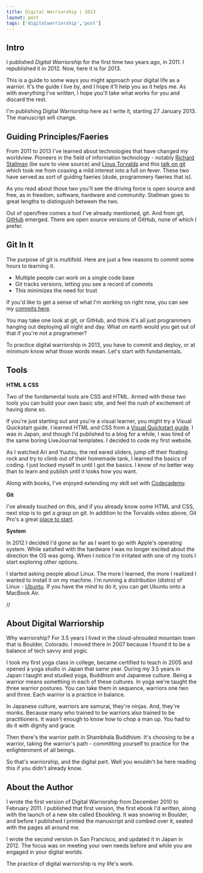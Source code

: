 ```yaml
---
title: Digital Warriorship | 2013
layout: post
tags: ['digitalwarriorship','post']
---
```


Intro
---

I published _Digital Warriorship_ for the first time two years ago, in 2011. I republished it in 2012. Now, here it is for 2013. 

This is a guide to some ways you might approach your digital life as a warrior. It's the guide I live by, and I hope it'll help you as it helps me. As with everything I've written, I hope you'll take what works for you and discard the rest.

I'm publishing Digital Warriorship here as I write it, starting 27 January 2013. The manuscript will change.

Guiding Principles/Faeries
---

From 2011 to 2013 I've learned about technologies that have changed my worldview. Pioneers in the field of information technology - notably [Richard Stallman](http://www.stallman.org/) (be sure to view source) and [Linus Torvalds](https://en.wikiquote.org/wiki/Linus_Torvalds) and this [talk on git](https://www.youtube.com/watch?v=4XpnKHJAok8) which took me from coaxing a mild interest into a full on fever. These two have served as sort of guiding faeries (dude, programmery faeries that is).

As you read about those two you'll see the driving force is open source and free, as in freedom, software, hardware and community. Stallman goes to great lengths to distinguish between the two.

Out of open/free comes a tool I've already mentioned, git. And from git, [GitHub](http://github.com/) emerged. There are open source versions of GitHub, none of which I prefer.

Git In It
--- 

The purpose of git is multifold. Here are just a few reasons to commit some hours to learning it.

+  Multiple people can work on a single code base
+  Git tracks versions, letting you see a record of commits 
+  This minimizes the need for trust

If you'd like to get a sense of what I'm working on right now, you can see my [commits here](http://github.com/gwenbell/).

You may take one look at git, or GitHub, and think it's all just programmers hanging out deploying all night and day. What on earth would you get out of that if you're not a programmer?

To practice digital warriorship in 2013, you have to commit and deploy, or at minimum know what those words mean. Let's start with fundamentals.

Tools
---

**HTML & CSS**

Two of the fundamental tools are CSS and HTML. Armed with these two tools you can build your own basic site, and feel the rush of excitement of having done so.

If you're just starting out and you're a visual learner, you might try a Visual Quickstart guide. I learned HTML and CSS from a [Visual Quickstart guide](http://search.barnesandnoble.com/HTML-XHTML-CSS/Elizabeth-Castro/e/9780321430847). I was in Japan, and though I'd published to a blog for a while, I was tired of the same boring LiveJournal templates. I decided to code my first website.

As I watched Ari and Yuutsu, the red eared sliders, jump off their floating rock and try to climb out of their homemade tank, I learned the basics of coding. I just locked myself in until I got the basics. I know of no better way than to learn and publish until it looks how you want. 

Along with books, I've enjoyed extending my skill set with [Codecademy](http://www.codecademy.com/). 

**Git**

I've already touched on this, and if you already know some HTML and CSS, next stop is to get a grasp on git. In addition to the Torvalds video above, Git Pro's a great [place to start](http://git-scm.com/book).

**System**

In 2012 I decided I'd gone as far as I want to go with Apple's operating system. While satisfied with the hardware I was no longer excited about the direction the OS was going. When I notice I'm irritated with one of my tools I start exploring other options.

I started asking people about Linux. The more I learned, the more I realized I wanted to install it on my machine. I'm running a distribution (distro) of Linux - [Ubuntu](http://www.ubuntu.com/download). If you have the mind to do it, you can get Ubuntu onto a MacBook Air.

//

About Digital Warriorship
---

Why warriorship? For 3.5 years I lived in the cloud-shrouded mountain town that is Boulder, Colorado. I moved there in 2007 because I found it to be a balance of tech savvy and yogic. 

I took my first yoga class in college, became certified to teach in 2005 and opened a yoga studio in Japan that same year. During my 3.5 years in Japan I taught and studied yoga, Buddhism and Japanese culture. Being a warrior means something in each of these cultures. In yoga we're taught the three warrior postures. You can take them in sequence, warriors one two and three. Each warrior is a practice in balance.

In Japanese culture, warriors are samurai, they're ninjas. And, they're monks. Because many who trained to be warriors also trained to be practitioners. It wasn't enough to know how to chop a man up. You had to do it with dignity and grace.

Then there's the warrior path in Shambhala Buddhism. It's choosing to be a warrior, taking the warrior's path - committing yourself to practice for the enlightenment of all beings. 

So that's warriorship, and the digital part. Well you wouldn't be here reading this if you didn't already know.

About the Author
---

I wrote the first version of Digital Warriorship from December 2010 to February 2011. I published that first version, the first ebook I'd written, along with the launch of a new site called Ebookling. It was snowing in Boulder, and before I published I printed the manuscript and combed over it, seated with the pages all around me.

I wrote the second version in San Francisco, and updated it in Japan in 2012. The focus was on meeting your own needs before and while you are engaged in your digital worlds.

The practice of digital warriorship is my life's work.
